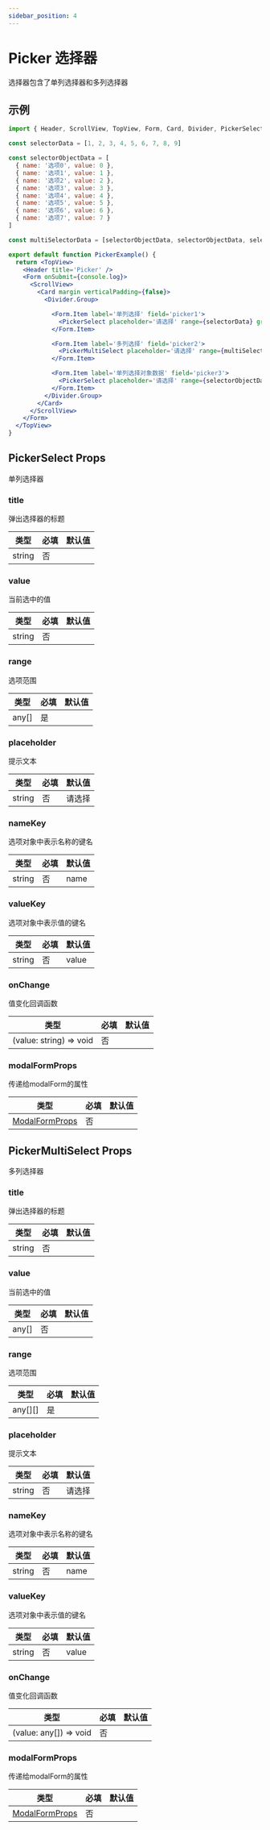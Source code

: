 ```yaml
---
sidebar_position: 4
---
```


# Picker 选择器

选择器包含了单列选择器和多列选择器

## 示例

```jsx
import { Header, ScrollView, TopView, Form, Card, Divider, PickerSelect, PickerMultiSelect } from '@/duxui'

const selectorData = [1, 2, 3, 4, 5, 6, 7, 8, 9]

const selectorObjectData = [
  { name: '选项0', value: 0 },
  { name: '选项1', value: 1 },
  { name: '选项2', value: 2 },
  { name: '选项3', value: 3 },
  { name: '选项4', value: 4 },
  { name: '选项5', value: 5 },
  { name: '选项6', value: 6 },
  { name: '选项7', value: 7 }
]

const multiSelectorData = [selectorObjectData, selectorObjectData, selectorObjectData]

export default function PickerExample() {
  return <TopView>
    <Header title='Picker' />
    <Form onSubmit={console.log}>
      <ScrollView>
        <Card margin verticalPadding={false}>
          <Divider.Group>

            <Form.Item label='单列选择' field='picker1'>
              <PickerSelect placeholder='请选择' range={selectorData} grow title='请选择' />
            </Form.Item>

            <Form.Item label='多列选择' field='picker2'>
              <PickerMultiSelect placeholder='请选择' range={multiSelectorData} grow title='请选择' />
            </Form.Item>

            <Form.Item label='单列选择对象数据' field='picker3'>
              <PickerSelect placeholder='请选择' range={selectorObjectData} grow title='请选择' />
            </Form.Item>
          </Divider.Group>
        </Card>
      </ScrollView>
    </Form>
  </TopView>
}
```

## PickerSelect Props

单列选择器

### title

弹出选择器的标题

| 类型 | 必填 | 默认值 |
| ---- | -------- | ------- |
| string | 否 |  |

### value

当前选中的值

| 类型 | 必填 | 默认值 |
| ---- | -------- | ------- |
| string | 否 |  |

### range

选项范围

| 类型 | 必填 | 默认值 |
| ---- | -------- | ------- |
| any[] | 是 |  |

### placeholder

提示文本

| 类型 | 必填 | 默认值 |
| ---- | -------- | ------- |
| string | 否 | 请选择 |

### nameKey

选项对象中表示名称的键名

| 类型 | 必填 | 默认值 |
| ---- | -------- | ------- |
| string | 否 | name |

### valueKey

选项对象中表示值的键名

| 类型 | 必填 | 默认值 |
| ---- | -------- | ------- |
| string | 否 | value |

### onChange

值变化回调函数

| 类型 | 必填 | 默认值 |
| ---- | -------- | ------- |
| (value: string) => void | 否 |  |

### modalFormProps

传递给modalForm的属性

| 类型 | 必填 | 默认值 |
| ---- | -------- | ------- |
| [ModalFormProps](./ModalForm#props) | 否 |  |

## PickerMultiSelect Props

多列选择器

### title

弹出选择器的标题

| 类型 | 必填 | 默认值 |
| ---- | -------- | ------- |
| string | 否 |  |

### value

当前选中的值

| 类型 | 必填 | 默认值 |
| ---- | -------- | ------- |
| any[] | 否 |  |

### range

选项范围

| 类型 | 必填 | 默认值 |
| ---- | -------- | ------- |
| any[][] | 是 |  |

### placeholder

提示文本

| 类型 | 必填 | 默认值 |
| ---- | -------- | ------- |
| string | 否 | 请选择 |

### nameKey

选项对象中表示名称的键名

| 类型 | 必填 | 默认值 |
| ---- | -------- | ------- |
| string | 否 | name |

### valueKey

选项对象中表示值的键名

| 类型 | 必填 | 默认值 |
| ---- | -------- | ------- |
| string | 否 | value |

### onChange

值变化回调函数

| 类型 | 必填 | 默认值 |
| ---- | -------- | ------- |
| (value: any[]) => void | 否 |  |

### modalFormProps

传递给modalForm的属性

| 类型 | 必填 | 默认值 |
| ---- | -------- | ------- |
| [ModalFormProps](./ModalForm#props) | 否 |  |